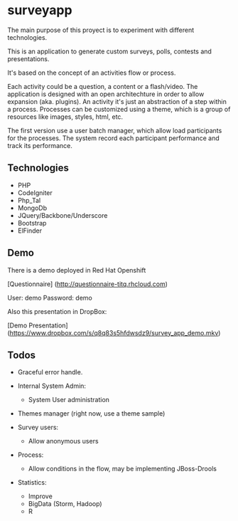 surveyapp
=========

The main purpose of this proyect is to experiment with different technologies.

This is an application to generate custom surveys, polls, contests and presentations.

It's based on the concept of an activities flow or process.

Each activity could be a question, a content or a flash/video. The application is designed with an open architechture in order to allow expansion (aka. plugins). An activity it's just an abstraction of a step within a process.
Processes can be customized using a theme, which is a group of resources like images, styles, html, etc.

The first version use a user batch manager, which allow load participants for the processes. The system record each participant performance and track its performance.

Technologies
------------

* PHP
* CodeIgniter
* Php_Tal
* MongoDb
* JQuery/Backbone/Underscore
* Bootstrap
* ElFinder


Demo
----
There is a demo deployed in Red Hat Openshift

[Questionnaire] (http://questionnaire-titq.rhcloud.com)

User: demo
Password: demo

Also this presentation in DropBox:

[Demo Presentation] (https://www.dropbox.com/s/q8q83s5hfdwsdz9/survey_app_demo.mkv)

Todos
-----

* Graceful error handle.

* Internal System Admin:
    - System User administration

* Themes manager (right now, use a theme sample)

* Survey users:
    - Allow anonymous users

* Process:
    - Allow conditions in the flow, may be implementing JBoss-Drools

* Statistics:
    - Improve
    - BigData (Storm, Hadoop)
    - R

